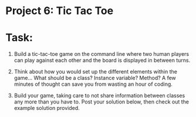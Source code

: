 # Project 6: Tic Tac Toe

# Task:
1. Build a tic-tac-toe game on the command line where two human players can play against each other and the board is displayed in between turns.

2. Think about how you would set up the different elements within the game... What should be a class? Instance variable? Method? A few minutes of thought can save you from wasting an hour of coding.

3. Build your game, taking care to not share information between classes any more than you have to.
Post your solution below, then check out the example solution provided.
